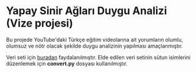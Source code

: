 # Yapay Sinir Ağları Duygu Analizi (Vize projesi)
Bu projede YouTube'daki Türkçe eğitim videolarına ait yorumların olumlu, olumsuz ve nötr olacak şekilde duygu analizinin yapılması amaçlanmıştır.

Veri seti için [buradan](https://www.kaggle.com/datasets/winvoker/turkishsentimentanalysisdataset) faydalanılmıştır. Elde edilen veri setinin sütun isimlerini düzenlemek için **convert.py** dosyası kullanılmıştır.
